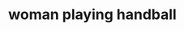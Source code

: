 ---
layout: people&body
title: woman playing handball
emoji: woman_playing_handball
permalink: 🤾‍♀️.html
---